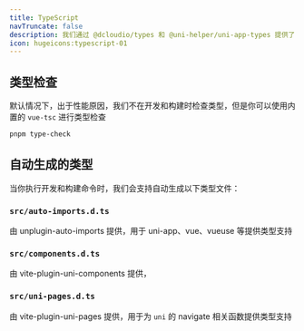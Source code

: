 ```yaml
---
title: TypeScript
navTruncate: false
description: 我们通过 @dcloudio/types 和 @uni-helper/uni-app-types 提供了 fully typed
icon: hugeicons:typescript-01
---
```


## 类型检查

默认情况下，出于性能原因，我们不在开发和构建时检查类型，但是你可以使用内置的 `vue-tsc` 进行类型检查

```bash
pnpm type-check
```

## 自动生成的类型

当你执行开发和构建命令时，我们会支持自动生成以下类型文件：

### `src/auto-imports.d.ts`

由 unplugin-auto-imports 提供，用于 uni-app、vue、vueuse 等提供类型支持

### `src/components.d.ts`

由 vite-plugin-uni-components 提供，

### `src/uni-pages.d.ts`

由 vite-plugin-uni-pages 提供，用于为 `uni` 的 navigate 相关函数提供类型支持
